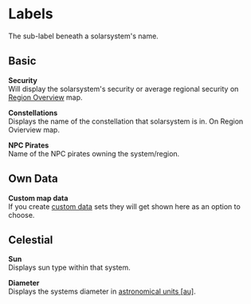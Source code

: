 # Labels
The sub-label beneath a solarsystem's name.

## Basic
**Security**<br>
Will display the solarsystem's security or average regional security on [Region Overview](https://eveeye.readthedocs.io/en/latest/map/layout/) map.

**Constellations**<br>
Displays the name of the constellation that solarsystem is in. On Region Ovierview map.

**NPC Pirates**<br>
Name of the NPC pirates owning the system/region.

## Own Data
**Custom map data**<br>
If you create [custom data](https://eveeyeechoes.readthedocs.io/en/latest/data/database/) sets they will get shown here as an option to choose.


## Celestial
**Sun**<br>
Displays sun type within that system.

**Diameter**<br>
Displays the systems diameter in <a href="https://en.wikipedia.org/wiki/Astronomical_unit" target="_blank">astronomical units [au]</a>.

<!--stackedit_data:
eyJoaXN0b3J5IjpbOTMyOTk0NzM0LC0xMzU0MDczOTUsMTEyMz
UwMjI3MywtMjAyODkxNTAwMiwxOTE1OTM1NDY3LC0xMTg0NDYy
NDM2LDE4NjU4MTI0NywxNjU1NjM4NTk5XX0=
-->